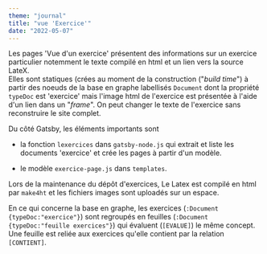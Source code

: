 ```yaml
---
theme: "journal"
title: "vue 'Exercice'"
date: "2022-05-07"
---
```

Les pages 'Vue d'un exercice' présentent des informations sur un exercice particulier notemment le texte compilé en html et un lien vers la source LateX.  
Elles sont statiques (crées au moment de la construction ("*build time*") à partir des noeuds de la base en graphe labellisés `Document` dont la propriété `typeDoc` est 'exercice' mais l'image html de l'exercice est présentée à l'aide d'un lien dans un "*frame*". On peut changer le texte de l'exercice sans reconstruire le site complet.  

Du côté Gatsby, les éléments importants sont

- la fonction `lexercices` dans `gatsby-node.js` qui extrait et liste les documents 'exercice' et crée les pages à partir d'un modèle.

- le modèle  `exercice-page.js` dans `templates`.

Lors de la maintenance du dépôt d'exercices,  Le Latex est compilé en html par `make4ht` et les fichiers images sont uploadés sur un espace.  

En ce qui concerne la base en graphe, les exercices (`:Document {typeDoc:"exercice"}`) sont regroupés en feuilles (`:Document {typeDoc:"feuille exercices"}`) qui évaluent (`[EVALUE]`) le même concept. Une feuille est reliée aux exercices qu'elle contient par la relation `[CONTIENT]`.
